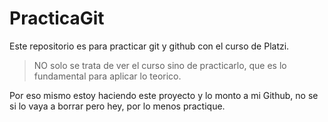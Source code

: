 # PracticaGit
Este repositorio es para practicar git y github con el curso de Platzi.
> NO solo se trata de ver el curso sino de practicarlo, que es lo fundamental para aplicar lo teorico.

Por eso mismo estoy haciendo este proyecto y lo monto a mi Github, no se si lo vaya a borrar pero hey, por lo menos practique.
